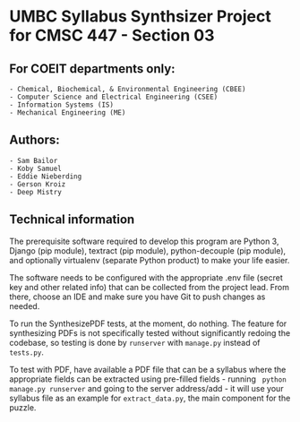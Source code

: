 # UMBC Syllabus Synthsizer Project for CMSC 447 - Section 03

## For COEIT departments only:

    - Chemical, Biochemical, & Environmental Engineering (CBEE)
    - Computer Science and Electrical Engineering (CSEE)
    - Information Systems (IS)
    - Mechanical Engineering (ME)

## Authors:

    - Sam Bailor
    - Koby Samuel
    - Eddie Nieberding
    - Gerson Kroiz
    - Deep Mistry

## Technical information
The prerequisite software required to develop this program are Python 3, Django (pip module), textract (pip module), python-decouple (pip module), and optionally virtualenv (separate Python product) to make your life easier.

The software needs to be configured with the appropriate .env file (secret key and other related info) that can be collected from the project lead. From there, choose an IDE and make sure you have Git to push changes as needed.

To run the SynthesizePDF tests, at the moment, do nothing. The feature for synthesizing PDFs is not specifically tested without significantly redoing the codebase, so testing is done by ```runserver``` with ```manage.py``` instead of ```tests.py```.

To test with PDF, have available a PDF file that can be a syllabus where the appropriate fields can be extracted using pre-filled fields - running ```
python manage.py runserver``` and going to the server address/add - it will use your syllabus file as an example for ```extract_data.py```, the main component for the puzzle. 
